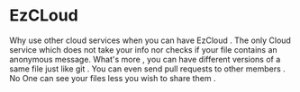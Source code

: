 # EzCLoud
Why use other cloud services when you can have EzCloud . The only Cloud service which does not take your info nor
checks if your file contains an anonymous message. 
What's more , you can have different versions of a same file just like git .
You can even send pull requests to other members . No One can see your files less you wish to share them .
